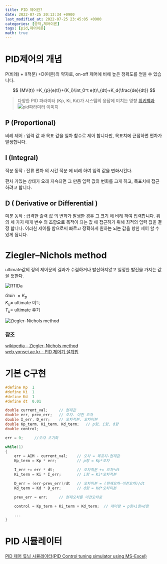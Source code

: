 ```yaml
---
title: PID 제어란?
date: 2022-07-25 20:13:34 +0900
last_modified_at: 2022-07-25 23:45:05 +0900
categories: [공학,제어이론]
tags: [pid,제어이론]
math: true
---
```


# PID제어의 개념
P(비례) + I(적분) +D(미분)의 약자로, on-off 제어에 비해 높은 정확도를 얻을 수 있습니다.

$$
{MV(t)} =K_{p}{e(t)}+{K_i}\int_0^t e(t)\,{dt}+K_d{\frac{de}{dt}}
$$
 
 > 다양한 PID 파라미터 (Kp, Ki, Kd)가 시스템의 응답에 미치는 영향 [위키백과](https://ko.wikipedia.org/wiki/PID_%EC%A0%9C%EC%96%B4%EA%B8%B0)  
 > ![pid파라미터 이미지](https://upload.wikimedia.org/wikipedia/commons/3/33/PID_Compensation_Animated.gif)


## P (Proportional)
비례 제어 : 입력 값 과 목표 값을 일차 함수로 제어 합니다만, 목표치에 근접하면 편차가 발생합니다.

## I (Integral)

적분 동작 : 잔류 편차 의 시간 적분 에 비례 하여 입력 값을 변화시킨다.

편차 가있는 상태가 오래 지속되면 그 만큼 입력 값의 변화를 크게 하고, 목표치에 접근 하려고 합니다.

## D ( Derivative or Differential )

미분 동작 : 급격한 출력 값 의 변화가 발생한 경우 그 크기 에 비례 하여 입력합니다. 위의 세 가지 매개 변수 의 조합으로 목적이 되는 값 에 접근하기 위해 최적의 입력 값을 결정 합니다.
이러한 제어를 함으로써 빠르고 정확하게 원하는 되는 값을 향한 제어 할 수 있게 됩니다.

# Ziegler–Nichols method

ultimate값의 정의
제어문의 결과가 수렴하거나 발산하지않고 일정한 발진을 가지는 값을 뜻한다.

![RTlDa](https://user-images.githubusercontent.com/16241081/180764234-9ca9d990-28ed-4d39-bc5e-0b6c27a5a821.png)

*Gain* $=K_p$  
$K_u=$ ultimate 이득  
$T_u=$ ultimate 주기

![Ziegler–Nichols method](https://user-images.githubusercontent.com/16241081/180764375-87323f14-7494-49f5-a4a3-cfde02a08b22.png)

### 참조  
[wikipedia - Ziegler–Nichols method](https://en.wikipedia.org/wiki/Ziegler%E2%80%93Nichols_method)  
[web.yonsei.ac.kr - PID 제어기 설계법](https://web.yonsei.ac.kr/hgjung/Lectures/PME306/B10.%20PID%20%EC%A0%9C%EC%96%B4%EA%B8%B0%20%EC%84%A4%EA%B3%84%EB%B2%95.pdf)
# 기본 C구현
```c
#define Kp  1
#define Ki  1
#define Kd  1
#define dt  0.01

double current_val;     // 현재값
double err, prev_err;   // 오차. 이전 오차
double I_err, D_err;    // 오차적분. 오차미분
double Kp_term, Ki_term, Kd_term;   // p항, i항, d항
double control;

err = 0;     //오차 초기화

while(1)
{
    err = AIM - current_val;    // 오차 = 목표치-현재값
    Kp_term = Kp * err;         // p항 = Kp*오차

    I_err += err * dt;          // 오차적분 += 오차*dt
    Ki_term = Ki * I_err;       // i항 = Ki*오차적분

    D_err = (err-prev_err)/dt   // 오차미분 = (현재오차-이전오차)/dt
    Kd_term = Kd * D_err;       // d항 = Kd*오차미분

    prev_err = err;     // 현재오차를 이전오차로

    control = Kp_term + Ki_term + Kd_term;  // 제어량 = p항+i항+d항

    ...
}
```

# PID 시뮬레이터
[PID 제어 튜닝 시뮬레이터(PID Control tuning simulator using MS-Excel)](https://kmtune.tistory.com/61)

